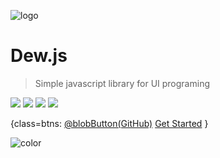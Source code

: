 ![logo](images/logo.svg)

# Dew<b>.js</b>

> Simple javascript library for UI programing

![](https://badgen.net/github/license/ewclide/dewjs)
![](https://badgen.net/github/tag/ewclide/dewjs?color=green)
![](https://badgen.net/github/commits/ewclide/dewjs?color=purple)
![](https://badgen.net/github/issues/ewclide/dewjs?color=orange)

{class=btns:
    [@blobButton(GitHub)](https://github.com/ewclide/dewjs "class=blob-btn")
    [Get Started](#wellcome)
}

![color](#ffffff)
